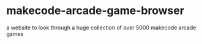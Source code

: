 # makecode-arcade-game-browser
a website to look through a huge collection of over 5000 makecode arcade games
